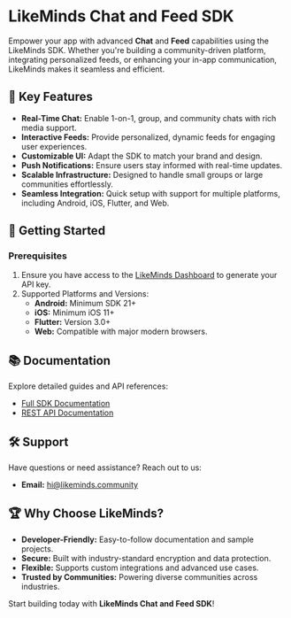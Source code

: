 # LikeMinds Chat and Feed SDK

Empower your app with advanced **Chat** and **Feed** capabilities using the LikeMinds SDK. Whether you're building a community-driven platform, integrating personalized feeds, or enhancing your in-app communication, LikeMinds makes it seamless and efficient.

## 🌟 Key Features

- **Real-Time Chat:** Enable 1-on-1, group, and community chats with rich media support.
- **Interactive Feeds:** Provide personalized, dynamic feeds for engaging user experiences.
- **Customizable UI:** Adapt the SDK to match your brand and design.
- **Push Notifications:** Ensure users stay informed with real-time updates.
- **Scalable Infrastructure:** Designed to handle small groups or large communities effortlessly.
- **Seamless Integration:** Quick setup with support for multiple platforms, including Android, iOS, Flutter, and Web.

## 🚀 Getting Started

### Prerequisites

1. Ensure you have access to the [LikeMinds Dashboard](https://dashboard.likeminds.community) to generate your API key.
2. Supported Platforms and Versions:
   - **Android:** Minimum SDK 21+
   - **iOS:** Minimum iOS 11+
   - **Flutter:** Version 3.0+
   - **Web:** Compatible with major modern browsers.

## 📚 Documentation

Explore detailed guides and API references:

- [Full SDK Documentation](https://docs.likeminds.community)
- [REST API Documentation](https://docs.likeminds.community/rest-api)

## 🛠 Support

Have questions or need assistance? Reach out to us:

- **Email:** hi@likeminds.community


## 🏆 Why Choose LikeMinds?

- **Developer-Friendly:** Easy-to-follow documentation and sample projects.
- **Secure:** Built with industry-standard encryption and data protection.
- **Flexible:** Supports custom integrations and advanced use cases.
- **Trusted by Communities:** Powering diverse communities across industries.

Start building today with **LikeMinds Chat and Feed SDK**!
